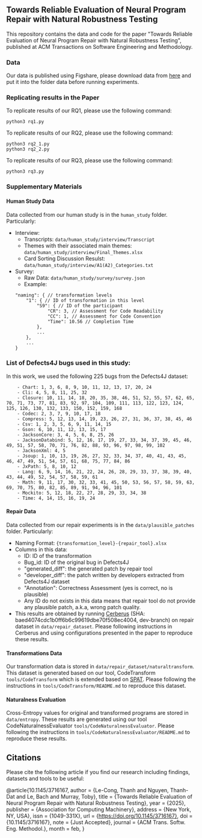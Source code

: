 ## Towards Reliable Evaluation of Neural Program Repair with Natural Robustness Testing

This repository contains the data and code for the paper "Towards Reliable Evaluation of Neural Program Repair with Natural Robustness Testing", published at ACM Transactions on Software Engineering and Methodology.

### Data
Our data is published using Figshare, please download data from [here](https://figshare.com/s/05c50e7e0bd021ed16b3) and put it into the folder data before running experiments.

### Replicating results in the Paper
To replicate results of our RQ1, please use the following command:
```
python3 rq1.py 
```
To replicate results of our RQ2, please use the following command:
```
python3 rq2_1.py 
python3 rq2_2.py 
```
To replicate results of our RQ3, please use the following command:
```
python3 rq3.py 
```

### Supplementary Materials
#### Human Study Data
Data collected from our human study is in the `human_study` folder. Particularly:
- Interview:
    - Transcripts: `data/human_study/interview/Transcript`
    - Themes with their associated main themes: `data/human_study/interview/Final_Themes.xlsx`
    - Card Sorting Discussion Resulst: `data/human_study/interview/A1(A2)_Categories.txt`
- Survey:
    - Raw Data: `data/human_study/survey/survey.json`
    - Example: 
    ```
    "naming": { // transformation levels
        "1": { // ID of transformation in this level
            "S9": { // ID of the participant
                "CR": 3, // Assessment for Code Readability
                "CC": 1, // Assessment for Code Convention
                "Time": 10.56 // Completion Time
            },
            ...
        },
        ...
    }
    ```
    
### List of Defects4J bugs used in this study:
In this work, we used the following 225 bugs from the Defects4J dataset:
```
    - Chart: 1, 3, 6, 8, 9, 10, 11, 12, 13, 17, 20, 24
    - Cli: 4, 5, 8, 11, 25, 32
    - Closure: 10, 11, 14, 18, 20, 35, 38, 46, 51, 52, 55, 57, 62, 65, 70, 71, 73, 77, 81, 83, 92, 97, 104, 109, 111, 113, 122, 123, 124, 125, 126, 130, 132, 133, 150, 152, 159, 168 
    - Codec: 2, 3, 7, 9, 10, 17, 18 
    - Compress: 5, 12, 13, 14, 19, 23, 26, 27, 31, 36, 37, 38, 45, 46
    - Csv: 1, 2, 3, 5, 6, 9, 11, 14, 15
    - Gson: 6, 10, 11, 12, 13, 15, 17 
    - JacksonCore: 3, 4, 5, 6, 8, 25, 26 
    - JacksonDatabind: 5, 12, 16, 17, 19, 27, 33, 34, 37, 39, 45, 46, 49, 51, 57, 58, 70, 71, 76, 82, 88, 93, 96, 97, 98, 99, 102 
    - JacksonXml: 4, 5
    - Jsoup: 1, 10, 13, 19, 26, 27, 32, 33, 34, 37, 40, 41, 43, 45, 46, 47, 49, 51, 54, 57, 61, 68, 75, 77, 84, 86
    - JxPath: 5, 8, 10, 12
    - Lang: 6, 9, 14, 16, 21, 22, 24, 26, 28, 29, 33, 37, 38, 39, 40, 43, 44, 49, 52, 54, 57, 58, 59, 61
    - Math: 9, 11, 17, 30, 32, 33, 41, 45, 50, 53, 56, 57, 58, 59, 63, 69, 70, 75, 80, 82, 85, 89, 91, 94, 96, 101
    - Mockito: 5, 12, 18, 22, 27, 28, 29, 33, 34, 38
    - Time: 4, 14, 15, 16, 19, 24
```

#### Repair Data
Data collected from our repair experiments is in the `data/plausible_patches` folder. Particularly:
- Naming Format: `{transformation_level}-{repair_tool}.xlsx`
- Columns in this data:
    - ID: ID of the transformation
    - Bug_id: ID of the original bug in Defects4J
    - "generated_diff": the generated patch by repair tool
    - "developer_diff": the patch written by developers extracted from Defects4J dataset
    - "Annotation": Correctness Assessment (yes is correct, no is plausible)
    - Any ID do not exists in this data means that repair tool do not provide any plausible patch, a.k.a, wrong patch quality.
- This results are obtained by running [Cerberus](https://github.com/nus-apr/cerberus) (SHA: baed4074cdc1b0ff6b6c99619dbe70f508ec4004, dev-branch) on repair dataset in `data/repair_dataset`. Please following instructions in Cerberus and using configurations presented in the paper to reproduce these results.

#### Transformations Data
Our transformation data is stored in `data/repair_dataset/naturaltransform`. This dataset is generated based on our tool, CodeTransform `tools/CodeTransform` which is extended based on [SPAT](https://github.com/Santiago-Yu/SPAT). Please following the instructions in `tools/CodeTransform/README.md` to reproduce this dataset. 

#### Naturalness Evaluation
Cross-Entropy values for original and transformed programs are stored in `data/entropy`. These results are generated using our tool CodeNaturalnessEvaluator `tools/CodeNaturalnessEvaluator`. Please following the instructions in `tools/CodeNaturalnessEvaluator/README.md` to reproduce these results.

## Citations
Please cite the following article if you find our research including findings, datasets and tools to be useful:

@article{10.1145/3716167,
author = {Le-Cong, Thanh and Nguyen, Thanh-Dat and Le, Bach and Murray, Toby},
title = {Towards Reliable Evaluation of Neural Program Repair with Natural Robustness Testing},
year = {2025},
publisher = {Association for Computing Machinery},
address = {New York, NY, USA},
issn = {1049-331X},
url = {https://doi.org/10.1145/3716167},
doi = {10.1145/3716167},
note = {Just Accepted},
journal = {ACM Trans. Softw. Eng. Methodol.},
month = feb,
}
